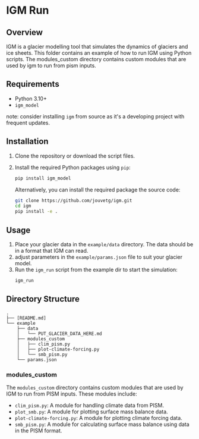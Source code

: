 # IGM Run
## Overview
IGM is a glacier modelling tool that simulates the dynamics of glaciers and ice sheets. This folder contains an example of how to run IGM using Python scripts. The modules_custom directory contains custom modules that are used by igm to run from pism inputs.

## Requirements
- Python 3.10+
- `igm_model`

note: consider installing `igm` from source as it's a developing project with frequent updates.

## Installation

1. Clone the repository or download the script files.
2. Install the required Python packages using `pip`:

    ```sh
    pip install igm_model
    ```

    Alternatively, you can install the required package the source code:

    ```sh
    git clone https://github.com/jouvetg/igm.git
    cd igm
    pip install -e .
    ```

## Usage

1. Place your glacier data in the `example/data` directory. The data should be in a format that IGM can read.
2. adjust parameters in the `example/params.json` file to suit your glacier model.
3. Run the `igm_run` script from the example dir to start the simulation:
    ```sh
    igm_run
    ```

## Directory Structure
```
.
├── [README.md]
└── example
    ├── data
    │   └── PUT_GLACIER_DATA_HERE.md
    ├── modules_custom
    │   ├── clim_pism.py
    │   ├── plot-climate-forcing.py
    │   └── smb_pism.py
    └── params.json
```

### modules_custom
The `modules_custom` directory contains custom modules that are used by IGM to run from PISM inputs. These modules include:
- `clim_pism.py`: A module for handling climate data from PISM.
- `plot_smb.py`: A module for plotting surface mass balance data.
- `plot-climate-forcing.py`: A module for plotting climate forcing data.
- `smb_pism.py`: A module for calculating surface mass balance using data in the PISM format.